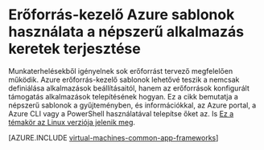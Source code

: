 <properties
   pageTitle="Népszerű alkalmazás keretek telepítése |} Microsoft Azure"
   description="A Windows és Linux VMs Azure erőforrás-kezelő sablonok használatával telepítse az Active Directory, Docker és számos más népszerű alkalmazás keretek létrehozása"
   services="virtual-machines-windows"
   documentationCenter="virtual-machines"
   authors="squillace"
   manager="timlt"
   editor=""
   tags="azure-resource-manager" />

<tags
   ms.service="virtual-machines-windows"
   ms.devlang="na"
   ms.topic="article"
   ms.tgt_pltfrm="vm-windows"
   ms.workload="infrastructure"
   ms.date="08/29/2016"
   ms.author="rasquill"/>

# <a name="deploy-popular-application-frameworks-using-azure-resource-manager-templates"></a>Erőforrás-kezelő Azure sablonok használata a népszerű alkalmazás keretek terjesztése

Munkaterhelésekből igényelnek sok erőforrást tervező megfelelően működik. Azure erőforrás-kezelő sablonok lehetővé teszik a nemcsak definiálása alkalmazások beállításaitól, hanem az erőforrások konfigurált támogatás alkalmazások telepítésének hogyan. Ez a cikk bemutatja a népszerű sablonok a gyűjteményben, és információkkal, az Azure portal, a Azure CLI vagy a PowerShell használatával telepítse őket az. Is [Ez a témakör az Linux verziója jelenik meg](virtual-machines-linux-app-frameworks.md).

[AZURE.INCLUDE [virtual-machines-common-app-frameworks](../../includes/virtual-machines-common-app-frameworks.md)]
